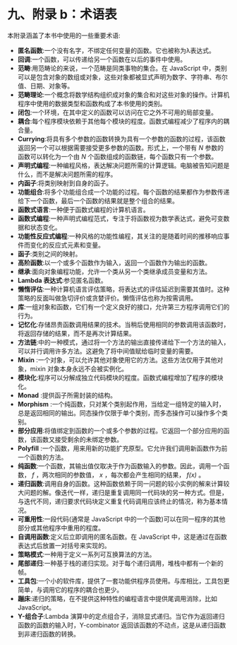 # 九、附录 b：术语表

本附录涵盖了本书中使用的一些重要术语:

*   **匿名函数**:一个没有名字，不绑定任何变量的函数。它也被称为λ表达式。
*   **回调**:一个函数，可以传递给另一个函数在以后的事件中使用。
*   **范畴**:用范畴论的来说，一个范畴是同类事物的集合。在 JavaScript 中，类别可以是包含对象的数组或对象，这些对象都被显式声明为数字、字符串、布尔值、日期、对象等。
*   **范畴理论**:一个概念将数学结构组织成对象的集合和对这些对象的操作。计算机程序中使用的数据类型和函数构成了本书使用的类别。
*   **闭包**:一个环境，在其中定义的函数可以访问在它之外不可用的局部变量。
*   **耦合**:每个程序模块依赖于其他每个模块的程度。函数式编程减少了程序内的耦合量。
*   **Currying**:将具有多个参数的函数转换为具有一个参数的函数的过程，该函数返回另一个可以根据需要接受更多参数的函数。形式上，一个带有 *N* 参数的函数可以转化为一个由 *N* 个函数组成的函数链，每个函数只有一个参数。
*   **声明式编程**:一种编程风格，表达解决问题所需的计算逻辑。电脑被告知问题是什么，而不是解决问题所需的程序。
*   **内函子**:将类别映射到自身的函子。
*   **功能组合**:将多个功能组合成一个功能的过程。每个函数的结果都作为参数传递给下一个函数，最后一个函数的结果就是整个组合的结果。
*   **函数式语言**:一种便于函数式编程的计算机语言。
*   **函数式编程**:一种声明式编程范式，专注于将函数视为数学表达式，避免可变数据和状态变化。
*   **功能性反应式编程**:一种风格的功能性编程，其关注的是随着时间的推移响应事件而变化的反应式元素和变量。
*   **函子**:类别之间的映射。
*   **高阶函数**:以一个或多个函数作为输入，返回一个函数作为输出的函数。
*   **继承**:面向对象编程功能，允许一个类从另一个类继承成员变量和方法。
*   **Lambda 表达式**:参见匿名函数。
*   **懒惰评估**:一种计算机语言评估策略，将表达式的评估延迟到需要其值时。这种策略的反面叫做急切评价或贪婪评价。懒惰评估也称为按需调用。
*   **库**:一组对象和函数，它们有一个定义良好的接口，允许第三方程序调用它们的行为。
*   **记忆化**:存储昂贵函数调用结果的技术。当稍后使用相同的参数调用该函数时，将返回存储的结果，而不是再次计算结果。
*   **方法链**:中的一种模式，通过将一个方法的输出直接传递给下一个方法的输入，可以并行调用许多方法。这避免了将中间值赋给临时变量的需要。
*   **Mixin** :一个对象，可以允许其他对象使用它的方法。这些方法仅用于其他对象，mixin 对象本身永远不会被实例化。
*   **模块化**:程序可以分解成独立代码模块的程度。函数式编程增加了程序的模块化。
*   **Monad** :提供函子所需封装的结构。
*   **Morphism** :一个纯函数，只对某个类别起作用，当给定一组特定的输入时，总是返回相同的输出。同态操作仅限于单个类别，而多态操作可以操作多个类别。
*   **部分应用**:将值绑定到函数的一个或多个参数的过程。它返回一个部分应用的函数，该函数又接受剩余的未绑定参数。
*   **Polyfill** :一个函数，用来用新的功能扩充原型。它允许我们调用新函数作为前一个函数的方法。
*   **纯函数**:一个函数，其输出值仅取决于作为函数输入的参数。因此，调用一个函数， *f* ，两次相同的参数值， *x* ，每次都会产生相同的结果， *f(x)* 。
*   **递归函数**:调用自身的函数。这种函数依赖于同一问题的较小实例的解来计算较大问题的解。像迭代一样，递归是重复调用同一代码块的另一种方式。但是，与迭代不同，递归要求代码块定义重复代码调用应该终止的情况，称为基本情况。
*   **可重用性**:一段代码(通常是 JavaScript 中的一个函数)可以在同一程序的其他部分或其他程序中重用的程度。
*   **自调用函数**:定义后立即调用的匿名函数。在 JavaScript 中，这是通过在函数表达式后放置一对括号来实现的。
*   **策略模式**:一种用于定义一系列可互换算法的方法。
*   **尾部递归**:一种基于栈的递归实现。对于每个递归调用，堆栈中都有一个新的帧。
*   **工具包**:一个小的软件库，提供了一套功能供程序员使用。与库相比，工具包更简单，与调用它的程序的耦合也更少。
*   **蹦床**:递归的策略，在不提供这种特性的编程语言中提供尾调用消除，比如 JavaScript。
*   **Y-组合子**:Lambda 演算中的定点组合子，消除显式递归。当它作为返回递归函数的函数的输入时，Y-combinator 返回该函数的不动点，这是从递归函数到非递归函数的转换。